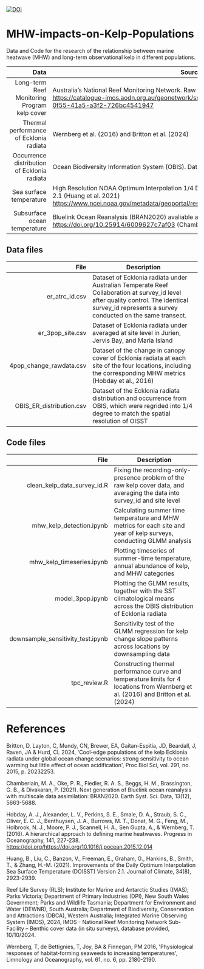 [![DOI](https://zenodo.org/badge/759275381.svg)](https://doi.org/10.5281/zenodo.15009284)
# MHW-impacts-on-Kelp-Populations
Data and Code for the research of the relationship between marine heatwave (MHW) and long-term observational kelp in different populations.

| Data | Source |
|-----:|---------------|
| Long-term Reef Monitoring Program kelp cover | Australia’s National Reef Monitoring Network. Raw data and instructions can be accessed from https://catalogue-imos.aodn.org.au/geonetwork/srv/eng/catalog.search#/metadata/ec424e4f-0f55-41a5-a3f2-726bc4541947 |
| Thermal performance of Ecklonia radiata | Wernberg et al. (2016) and Britton et al. (2024) |
| Occurrence distribution of Ecklonia radiata | Ocean Biodiversity Information System (OBIS). Data access from https://github.com/iobis/robis |
| Sea surface temperature | High Resolution NOAA Optimum Interpolation 1/4 Degree Daily SST (OISST) Analysis, Version 2.1 (Huang et al. 2021) https://www.ncei.noaa.gov/metadata/geoportal/rest/metadata/item/gov.noaa.ncdc:C00844/html |
| Subsurface ocean temperature | Bluelink Ocean Reanalysis (BRAN2020) avaliable at available at https://doi.org/10.25914/6009627c7af03 (Chamberlain et al. 2021) |


## Data files
| File | Description |
|-----:|---------------|
| er_atrc_id.csv | Dataset of Ecklonia radiata under Australian Temperate Reef Collaboration at survey_id level after quality control. The identical survey_id represents a survey conducted on the same transect.  |
| er_3pop_site.csv | Dataset of Ecklonia radiata under averaged at site level in Jurien, Jervis Bay, and Maria Island |
| 4pop_change_rawdata.csv | Dataset of the change in canopy cover of Ecklonia radiata at each site of the four locations, including the corresponding MHW metrics (Hobday et al., 2016)|
| OBIS_ER_distribution.csv | Dataset of the Ecklonia radiata distribution and occurrence from OBIS, which were regrided into 1/4 degree to match the spatial resolution of OISST|

## Code files
| File | Description |
|-----:|---------------|
| clean_kelp_data_survey_id.R | Fixing the recording-only-presence problem of the raw kelp cover data, and averaging the data into survey_id and site level |
| mhw_kelp_detection.ipynb | Calculating summer time temperature and MHW metrics for each site and year of kelp surveys, conducting GLMM analysis |
| mhw_kelp_timeseries.ipynb | Plotting timeseries of summer-time temperature, annual abundance of kelp, and MHW categories |
| model_3pop.ipynb | Plotting the GLMM results, together with the SST climatological means across the OBIS distribution of Ecklonia radiata |
| downsample_sensitivity_test.ipynb | Sensitivity test of the GLMM regression for kelp change slope patterns across locations by downsampling data |
| tpc_review.R | Constructing thermal performance curve and temperature limits for 4 locations from Wernberg et al. (2016) and Britton et al. (2024) |

# References
Britton, D, Layton, C, Mundy, CN, Brewer, EA, Gaitan-Espitia, JD, Beardall, J, Raven, JA & Hurd, CL 2024, 'Cool-edge populations of the kelp Ecklonia radiata under global ocean change scenarios: strong sensitivity to ocean warming but little effect of ocean acidification', Proc Biol Sci, vol. 291, no. 2015, p. 20232253.

Chamberlain, M. A., Oke, P. R., Fiedler, R. A. S., Beggs, H. M., Brassington, G. B., & Divakaran, P. (2021). Next generation of Bluelink ocean reanalysis with multiscale data assimilation: BRAN2020. Earth Syst. Sci. Data, 13(12), 5663-5688.

Hobday, A. J., Alexander, L. V., Perkins, S. E., Smale, D. A., Straub, S. C., Oliver, E. C. J., Benthuysen, J. A., Burrows, M. T., Donat, M. G., Feng, M., Holbrook, N. J., Moore, P. J., Scannell, H. A., Sen Gupta, A., & Wernberg, T. (2016). A hierarchical approach to defining marine heatwaves. Progress in Oceanography, 141, 227-238. https://doi.org/https://doi.org/10.1016/j.pocean.2015.12.014 

Huang, B., Liu, C., Banzon, V., Freeman, E., Graham, G., Hankins, B., Smith, T., & Zhang, H.-M. (2021). Improvements of the Daily Optimum Interpolation Sea Surface Temperature (DOISST) Version 2.1. Journal of Climate, 34(8), 2923-2939. 

Reef Life Survey (RLS); Institute for Marine and Antarctic Studies (IMAS); Parks Victoria; Department of Primary Industries (DPI), New South Wales Government; Parks and Wildlife Tasmania; Department for Environment and Water (DEWNR), South Australia; Department of Biodiversity, Conservation and Attractions (DBCA), Western Australia; Integrated Marine Observing System (IMOS), 2024, IMOS - National Reef Monitoring Network Sub-Facility – Benthic cover data (in situ surveys), database provided, 10/10/2024.

Wernberg, T, de Bettignies, T, Joy, BA & Finnegan, PM 2016, 'Physiological responses of habitat‐forming seaweeds to increasing temperatures', Limnology and Oceanography, vol. 61, no. 6, pp. 2180-2190.
